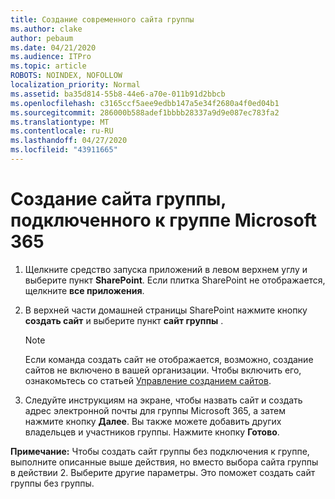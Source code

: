 ```yaml
---
title: Создание современного сайта группы
ms.author: clake
author: pebaum
ms.date: 04/21/2020
ms.audience: ITPro
ms.topic: article
ROBOTS: NOINDEX, NOFOLLOW
localization_priority: Normal
ms.assetid: ba35d814-55b8-44e6-a70e-011b91d2bbcb
ms.openlocfilehash: c3165ccf5aee9edbb147a5e34f2680a4f0ed04b1
ms.sourcegitcommit: 286000b588adef1bbbb28337a9d9e087ec783fa2
ms.translationtype: MT
ms.contentlocale: ru-RU
ms.lasthandoff: 04/27/2020
ms.locfileid: "43911665"
---
```

# <a name="create-an-microsoft-365-group-connected-team-site"></a>Создание сайта группы, подключенного к группе Microsoft 365

1. Щелкните средство запуска приложений в левом верхнем углу и выберите пункт **SharePoint**. Если плитка SharePoint не отображается, щелкните **все приложения**.
    
2. В верхней части домашней страницы SharePoint нажмите кнопку **создать сайт** и выберите пункт **сайт группы** . 
    
    > [!NOTE]
    > Если команда создать сайт не отображается, возможно, создание сайтов не включено в вашей организации. Чтобы включить его, ознакомьтесь со статьей [Управление созданием сайтов](https://go.microsoft.com/fwlink/?linkid=2009644). 
  
3. Следуйте инструкциям на экране, чтобы назвать сайт и создать адрес электронной почты для группы Microsoft 365, а затем нажмите кнопку **Далее**. Вы также можете добавить других владельцев и участников группы. Нажмите кнопку **Готово**.
  
 **Примечание:** Чтобы создать сайт группы без подключения к группе, выполните описанные выше действия, но вместо выбора сайта группы в действии 2. Выберите другие параметры. Это поможет создать сайт группы без группы. 
    

